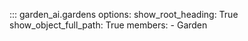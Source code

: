 ::: garden_ai.gardens
    options:
        show_root_heading: True
        show_object_full_path: True
        members:
            - Garden
